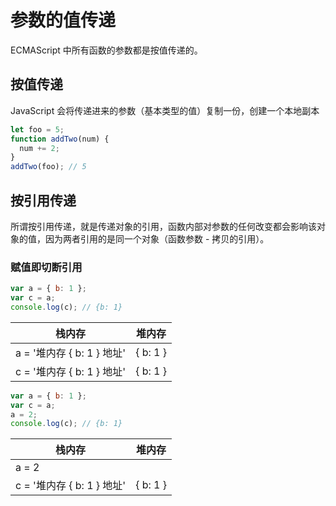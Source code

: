 # 参数的值传递

ECMAScript 中所有函数的参数都是按值传递的。

## 按值传递

JavaScript 会将传递进来的参数（基本类型的值）复制一份，创建一个本地副本

```js
let foo = 5;
function addTwo(num) {
  num += 2;
}
addTwo(foo); // 5
```

## 按引用传递

所谓按引用传递，就是传递对象的引用，函数内部对参数的任何改变都会影响该对象的值，因为两者引用的是同一个对象（函数参数 - 拷贝的引用）。

### 赋值即切断引用

```js
var a = { b: 1 };
var c = a;
console.log(c); // {b: 1}
```

| 栈内存                     | 堆内存   |
| -------------------------- | -------- |
| a = '堆内存 { b: 1 } 地址' | { b: 1 } |
| c = '堆内存 { b: 1 } 地址' | { b: 1 } |

```js
var a = { b: 1 };
var c = a;
a = 2;
console.log(c); // {b: 1}
```

| 栈内存                     | 堆内存   |
| -------------------------- | -------- |
| a = 2                      |          |
| c = '堆内存 { b: 1 } 地址' | { b: 1 } |
